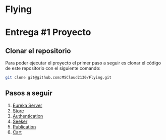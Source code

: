 # Flying
# Entrega #1 Proyecto

## Clonar el repositorio

Para poder ejecutar el proyecto el primer paso a seguir es clonar el código de este repositorio con el siguiente comando:

```bash
git clone git@github.com:MSCloud2130/Flying.git
```

## Pasos a seguir

1. [Eureka Server](docs/eurekaserver.md)
2. [Store](docs/store.md)
3. [Authentication](docs/authentication.md)
4. [Seeker](docs/seeker.md)
5. [Publication](docs/publication.md)
6. [Cart](docs/cart.md)
